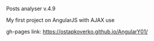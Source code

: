 Posts analyser v.4.9

My first project on AngularJS with AJAX use



gh-pages link: https://ostapkoverko.github.io/AngularY01/